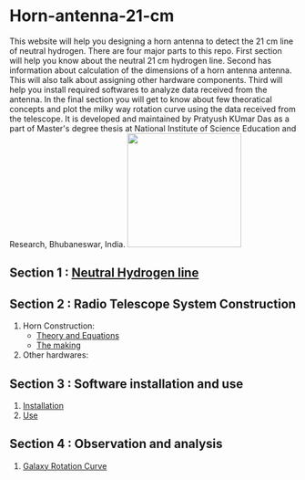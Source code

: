 # Horn-antenna-21-cm
This website will help you designing a horn antenna to detect the 21 cm line of neutral hydrogen. There are four major parts to this repo. First section will help you know about the neutral 21 cm hydrogen line. Second has information about calculation of the dimensions of a horn antenna antenna. This will also talk about assigning other hardware components. Third will help you install required softwares to analyze data received from the antenna. In the final section you will get to know about few theoratical concepts and plot the milky way rotation curve using the data received from the telescope. It is developed and maintained by Pratyush KUmar Das as a part of Master's degree thesis at National Institute of Science Education and Research, Bhubaneswar, India.
<img src="https://github.com/pkd-45/Horn-antenna-21-cm/blob/main/uploads/rooftop.jpg" width="200" />


## Section 1 : [Neutral Hydrogen line](/uploads/21_cm_Hydrogen_Line.pdf) 

## Section 2 : Radio Telescope System Construction
1. Horn Construction:
      * [Theory and Equations]()
      * [The making]()
2. Other hardwares:
## Section 3 : Software installation and use
1. [Installation](/uploads/Software.pdf)
2. [Use]()

## Section 4 : Observation and analysis
1. [Galaxy Rotation Curve](/uploads/Galaxy_Rotation_Curve.pdf)
